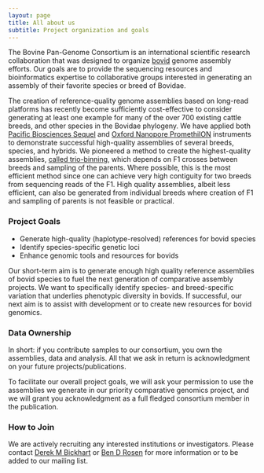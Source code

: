 ```yaml
---
layout: page
title: All about us
subtitle: Project organization and goals
---
```


The Bovine Pan-Genome Consortium is an international scientific research collaboration that was designed to organize [bovid](https://en.wikipedia.org/wiki/Bovidae) genome assembly efforts. Our goals are to provide the sequencing resources and bioinformatics expertise to collaborative groups interested in generating an assembly of their favorite species or breed of Bovidae.

The creation of reference-quality genome assemblies based on long-read platforms has recently become sufficiently cost-effective to consider generating at least one example for many of the over 700 existing cattle breeds, and other species in the Bovidae phylogeny. We have applied both [Pacific Biosciences Sequel](https://www.pacb.com/) and [Oxford Nanopore PromethiION](https://nanoporetech.com/) instruments to demonstrate successful high-quality assemblies of several breeds, species, and hybrids.  We pioneered a method to create the highest-quality assemblies, [called trio-binning](https://www.nature.com/articles/nbt.4277), which depends on F1 crosses between breeds and sampling of the parents.  Where possible, this is the most efficient method since one can achieve very high contiguity for two breeds from sequencing reads of the F1.  High quality assemblies, albeit less efficient, can also be generated from individual breeds where creation of F1 and sampling of parents is not feasible or practical.

### Project Goals

* Generate high-quality (haplotype-resolved) references for bovid species
* Identify species-specific genetic loci
* Enhance genomic tools and resources for bovids

Our short-term aim is to generate enough high quality reference assemblies of bovid species to fuel the next generation of comparative assembly projects. We want to specifically identify species- and breed-specific variation that underlies phenotypic diversity in bovids. If successful, our next aim is to assist with development or to create new resources for bovid genomics. 

### Data Ownership

In short: if you contribute samples to our consortium, you own the assemblies, data and analysis. All that we ask in return is acknowledgment on your future projects/publications.

To facilitate our overall project goals, we will ask your permission to use the assemblies we generate in our priority comparative genomics project, and we will grant you acknowledgment as a full fledged consortium member in the publication. 

### How to Join

We are actively recruiting any interested institutions or investigators. Please contact [Derek M Bickhart](derek.bickhart@usda.gov) or [Ben D Rosen](ben.rosen@usda.gov) for more information or to be added to our mailing list.
